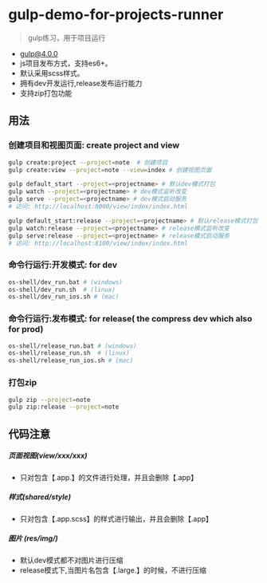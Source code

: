 # gulp-demo-for-projects-runner
>gulp练习，用于项目运行
- gulp@4.0.0
- js项目发布方式，支持es6+。
- 默认采用scss样式。
- 拥有dev开发运行,release发布运行能力
- 支持zip打包功能

## 用法
### 创建项目和视图页面: create project and view
```bash
gulp create:project --project=note  # 创建项目
gulp create:view --project=note --view=index # 创建视图页面

gulp default_start --project=<projectname> # 默认dev模式打包
gulp watch --project=<projectname> # dev模式监听改变
gulp serve --project=<projectname> # dev模式启动服务
# 访问: http://localhost:8000/view/index/index.html

gulp default_start:release --project=<projectname> # 默认release模式打包
gulp watch:release --project=<projectname> # release模式监听改变
gulp serve:release --project=<projectname> # release模式启动服务
# 访问: http://localhost:8100/view/index/index.html

```



### 命令行运行:开发模式: for dev

```bash
os-shell/dev_run.bat # (windows)
os-shell/dev_run.sh  # (linux)
os-shell/dev_run_ios.sh # (mac)
```

### 命令行运行:发布模式: for release( the compress dev which also for prod)

```bash
os-shell/release_run.bat # (windows)
os-shell/release_run.sh  # (linux)
os-shell/release_run_ios.sh # (mac)
```

### 打包zip
```bash
gulp zip --project=note
gulp zip:release --project=note
```

## 代码注意
##### 页面视图(view/xxx/xxx)
- 只对包含【.app.】的文件进行处理，并且会删除【.app】

##### 样式(shared/style)
- 只对包含【.app.scss】的样式进行输出，并且会删除【.app】

##### 图片 (res/img/)
- 默认dev模式都不对图片进行压缩
- release模式下,当图片名包含【.large.】的时候，不进行压缩
